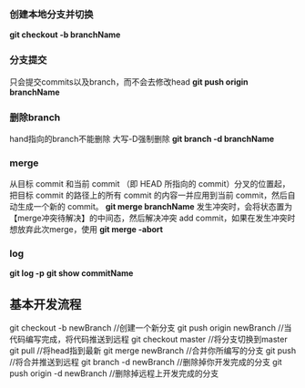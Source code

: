 ### 创建本地分支并切换
**git checkout -b branchName**
### 分支提交  
只会提交commits以及branch，而不会去修改head
**git push origin branchName**
### 删除branch   
hand指向的branch不能删除 大写-D强制删除
**git branch -d branchName**
### merge
从目标 commit 和当前 commit （即 HEAD 所指向的 commit）分叉的位置起，把目标 commit 的路径上的所有 commit 的内容一并应用到当前 commit，然后自动生成一个新的 commit。
**git merge branchName**
发生冲突时，会将状态置为【merge冲突待解决】的中间态，然后解决冲突 add commit，如果在发生冲突时想放弃此次merge，使用
**git merge -abort**

### log
**git log -p** 
**git show commitName**

## 基本开发流程
git checkout -b newBranch  //创建一个新分支
git push origin newBranch  //当代码编写完成，将代码推送到远程
git checkout master  //将分支切换到master
git pull //将head指到最新
git merge newBranch  //合并你所编写的分支
git push //将合并推送到远程
git branch -d newBranch  //删除掉你开发完成的分支
git push origin -d newBranch  //删除掉远程上开发完成的分支